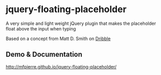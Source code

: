 # jquery-floating-placeholder

A very simple and light weight jQuery plugin that makes the placeholder float above the input when typing

Based on a concept from Matt D. Smith on [Dribble](http://dribbble.com/shots/1254439--GIF-Mobile-Form-Interaction)

## Demo & Documentation
http://mfpierre.github.io/jquery-floating-placeholder/

